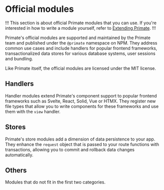 # Official modules

!!!
This section is about official Primate modules that you can use. If you're
interested in how to write a module yourself, refer to
[Extending Primate](/guide/extending-primate).
!!!

Primate's official modules are supported and maintained by the Primate team and
published under the `@primate` namespace on NPM. They address common use cases
and include handlers for popular frontend frameworks, transactionalized data
stores for various database systems, user sessions and bundling.

Like Primate itself, the official modules are licensed under the MIT license.

## Handlers

Handler modules extend Primate's component support to popular frontend
frameworks such as Svelte, React, Solid, Vue or HTMX. They register new file
types that allow you to write components for these frameworks and use them with
the `view` handler.

## Stores
 
Primate's store modules add a dimension of data persistence to your app. They
enhance the `request` object that is passed to your route functions with
transactions, allowing you to commit and rollback data changes automatically.

## Others

Modules that do not fit in the first two categories.
